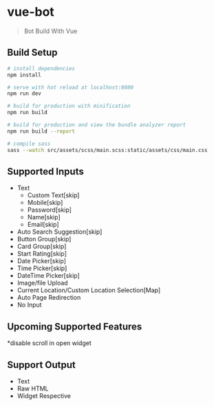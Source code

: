 # vue-bot

> Bot Build With Vue

## Build Setup

``` bash
# install dependencies
npm install

# serve with hot reload at localhost:8080
npm run dev

# build for production with minification
npm run build

# build for production and view the bundle analyzer report
npm run build --report

# compile sass
sass --watch src/assets/scss/main.scss:static/assets/css/main.css
```

Supported Inputs
-----------------------
* Text 
  - Custom Text[skip]
  - Mobile[skip]
  - Password[skip]
  - Name[skip]
  - Email[skip]
* Auto Search Suggestion[skip]
* Button Group[skip]
* Card Group[skip]
* Start Rating[skip]
* Date Picker[skip]
* Time Picker[skip]
* DateTime Picker[skip]
* Image/file Upload
* Current Location/Custom Location Selection[Map]
* Auto Page Redirection
* No Input

Upcoming Supported Features
---------------------------
*disable scroll in open widget


Support Output
----------------
* Text
* Raw HTML
* Widget Respective
